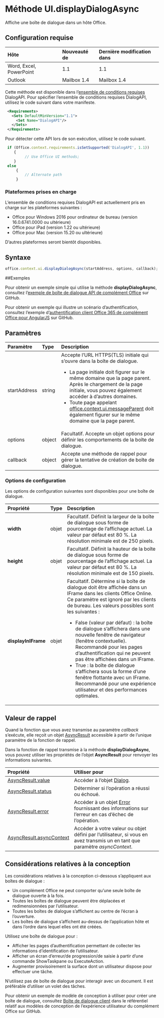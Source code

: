 # <a name="ui.displaydialogasync-method"></a>Méthode UI.displayDialogAsync

Affiche une boîte de dialogue dans un hôte Office. 

## <a name="requirements"></a>Configuration requise

|Hôte|Nouveauté de|Dernière modification dans |
|:---------------|:--------|:----------|
|Word, Excel, PowerPoint|1.1|1.1|
|Outlook|Mailbox 1.4|Mailbox 1.4|

Cette méthode est disponible dans l’[ensemble de conditions requises](../../docs/overview/specify-office-hosts-and-api-requirements.md) DialogAPI. Pour spécifier l’ensemble de conditions requises DialogAPI, utilisez le code suivant dans votre manifeste.

```xml
 <Requirements> 
   <Sets DefaultMinVersion="1.1"> 
     <Set Name="DialogAPI"/> 
   </Sets> 
 </Requirements> 

```

Pour détecter cette API lors de son exécution, utilisez le code suivant.

```js
 if (Office.context.requirements.isSetSupported('DialogAPI', 1.1)) 
    {  
         // Use Office UI methods; 
    } 
 else 
     { 
         // Alternate path 
     } 
```



### <a name="supported-platforms"></a>Plateformes prises en charge
L’ensemble de conditions requises DialogAPI est actuellement pris en charge sur les plateformes suivantes :

  - Office pour Windows 2016 pour ordinateur de bureau (version 16.0.6741.0000 ou ultérieure)
  - Office pour iPad (version 1.22 ou ultérieure)
  - Office pour Mac (version 15.20 ou ultérieure) 

D’autres plateformes seront bientôt disponibles. 

## <a name="syntax"></a>Syntaxe

```js
office.context.ui.displayDialogAsync(startAddress, options, callback);
```
##<a name="examples"></a>Exemples

Pour obtenir un exemple simple qui utilise la méthode **displayDialogAsync**, consultez l’[exemple de boîte de dialogue API de complément Office](https://github.com/OfficeDev/Office-Add-in-Dialog-API-Simple-Example/) sur GitHub.

Pour obtenir un exemple qui illustre un scénario d’authentification, consultez l’exemple d’[authentification client Office 365 de complément Office pour AngularJS](https://github.com/OfficeDev/Word-Add-in-AngularJS-Client-OAuth) sur GitHub.

 
## <a name="parameters"></a>Paramètres

| Paramètre    | Type   |Description|
|:---------------|:--------|:----------|
|startAddress|string|Accepte l’URL HTTPS(TLS) initiale qui s’ouvre dans la boîte de dialogue. <ul><li>La page initiale doit figurer sur le même domaine que la page parent. Après le chargement de la page initiale, vous pouvez également accéder à d’autres domaines.</li><li>Toute page appelant [office.context.ui.messageParent](officeui.messageparent.md) doit également figurer sur le même domaine que la page parent.</li></ul>|
|options|object|Facultatif. Accepte un objet options pour définir les comportements de la boîte de dialogue.|
|callback|object|Accepte une méthode de rappel pour gérer la tentative de création de boîte de dialogue.|
    
### <a name="configuration-options"></a>Options de configuration
Les options de configuration suivantes sont disponibles pour une boîte de dialogue.


| Propriété     | Type   |Description|
|:---------------|:--------|:----------|
|**width**|objet|Facultatif. Définit la largeur de la boîte de dialogue sous forme de pourcentage de l’affichage actuel. La valeur par défaut est 80 %. La résolution minimale est de 250 pixels.|
|**height**|objet|Facultatif. Définit la hauteur de la boîte de dialogue sous forme de pourcentage de l’affichage actuel. La valeur par défaut est 80 %. La résolution minimale est de 150 pixels.|
|**displayInIFrame**|objet|Facultatif. Détermine si la boîte de dialogue doit être affichée dans un IFrame dans les clients Office Online. Ce paramètre est ignoré par les clients de bureau. Les valeurs possibles sont les suivantes :<ul><li>False (valeur par défaut) : la boîte de dialogue s’affichera dans une nouvelle fenêtre de navigateur (fenêtre contextuelle). Recommandé pour les pages d’authentification qui ne peuvent pas être affichées dans un IFrame. </li><li>True : la boîte de dialogue s’affichera sous la forme d’une fenêtre flottante avec un IFrame. Recommandé pour une expérience utilisateur et des performances optimales.</li>|


## <a name="callback-value"></a>Valeur de rappel
Quand la fonction que vous avez transmise au paramètre _callback_ s’exécute, elle reçoit un objet [AsyncResult](../../reference/shared/asyncresult.md) accessible à partir de l’unique paramètre de la fonction de rappel.

Dans la fonction de rappel transmise à la méthode **displayDialogAsync**, vous pouvez utiliser les propriétés de l’objet **AsyncResult** pour renvoyer les informations suivantes.



|**Propriété**|**Utiliser pour**|
|:-----|:-----|
|[AsyncResult.value](../../reference/shared/asyncresult.value.md)|Accéder à l’objet [Dialog](../../reference/shared/officeui.dialog.md).|
|[AsyncResult.status](../../reference/shared/asyncresult.status.md)|Déterminer si l’opération a réussi ou échoué.|
|[AsyncResult.error](../../reference/shared/asyncresult.error.md)|Accéder à un objet [Error](../../reference/shared/error.md) fournissant des informations sur l’erreur en cas d’échec de l’opération.|
|[AsyncResult.asyncContext](../../reference/shared/asyncresult.asynccontext.md)|Accéder à votre valeur ou objet défini par l’utilisateur, si vous en avez transmis un en tant que paramètre _asyncContext_.|


## <a name="design-considerations"></a>Considérations relatives à la conception
Les considérations relatives à la conception ci-dessous s’appliquent aux boîtes de dialogue :

- Un complément Office ne peut comporter qu’une seule boîte de dialogue ouverte à la fois.
- Toutes les boîtes de dialogue peuvent être déplacées et redimensionnées par l’utilisateur.
- Toutes les boîtes de dialogue s’affichent au centre de l’écran à l’ouverture.
- Les boîtes de dialogue s’affichent au-dessus de l’application hôte et dans l’ordre dans lequel elles ont été créées.

Utilisez une boîte de dialogue pour :

- Afficher les pages d’authentification permettant de collecter les informations d’identification de l’utilisateur.
- Afficher un écran d’erreur/de progression/de saisie à partir d’une commande ShowTaskpane ou ExecuteAction.
- Augmenter provisoirement la surface dont un utilisateur dispose pour effectuer une tâche.

N’utilisez pas de boîte de dialogue pour interagir avec un document. Il est préférable d’utiliser un volet des tâches. 

Pour obtenir un exemple de modèle de conception à utiliser pour créer une boîte de dialogue, consultez [Boîte de dialogue client](https://github.com/OfficeDev/Office-Add-in-UX-Design-Patterns/blob/master/Patterns/Client_Dialog.md) dans le référentiel relatif aux modèles de conception de l’expérience utilisateur du complément Office sur GitHub.
